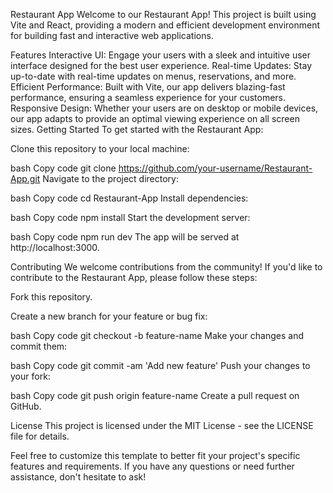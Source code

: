 Restaurant App
Welcome to our Restaurant App! This project is built using Vite and React, providing a modern and efficient development environment for building fast and interactive web applications.

Features
Interactive UI: Engage your users with a sleek and intuitive user interface designed for the best user experience.
Real-time Updates: Stay up-to-date with real-time updates on menus, reservations, and more.
Efficient Performance: Built with Vite, our app delivers blazing-fast performance, ensuring a seamless experience for your customers.
Responsive Design: Whether your users are on desktop or mobile devices, our app adapts to provide an optimal viewing experience on all screen sizes.
Getting Started
To get started with the Restaurant App:

Clone this repository to your local machine:

bash
Copy code
git clone https://github.com/your-username/Restaurant-App.git
Navigate to the project directory:

bash
Copy code
cd Restaurant-App
Install dependencies:

bash
Copy code
npm install
Start the development server:

bash
Copy code
npm run dev
The app will be served at http://localhost:3000.

Contributing
We welcome contributions from the community! If you'd like to contribute to the Restaurant App, please follow these steps:

Fork this repository.

Create a new branch for your feature or bug fix:

bash
Copy code
git checkout -b feature-name
Make your changes and commit them:

bash
Copy code
git commit -am 'Add new feature'
Push your changes to your fork:

bash
Copy code
git push origin feature-name
Create a pull request on GitHub.

License
This project is licensed under the MIT License - see the LICENSE file for details.

Feel free to customize this template to better fit your project's specific features and requirements. If you have any questions or need further assistance, don't hesitate to ask!








